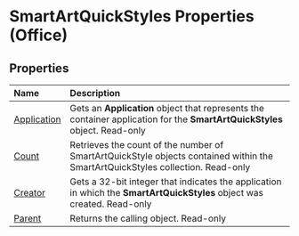 
# SmartArtQuickStyles Properties (Office)

## Properties



|**Name**|**Description**|
|:-----|:-----|
| [Application](ad51fa1d-3836-3d14-e69b-501032a7f5cb.md)|Gets an  **Application** object that represents the container application for the **SmartArtQuickStyles** object. Read-only|
| [Count](b70c5f59-50e1-86c8-c5c6-bd4b1e79165c.md)|Retrieves the count of the number of SmartArtQuickStyle objects contained within the SmartArtQuickStyles collection. Read-only|
| [Creator](3d923c77-a2c0-4015-6b29-10cd3de297eb.md)|Gets a 32-bit integer that indicates the application in which the  **SmartArtQuickStyles** object was created. Read-only|
| [Parent](1443c158-4730-692c-7683-14229615bbbc.md)|Returns the calling object. Read-only|

